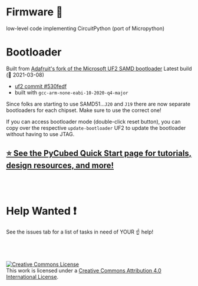 # Firmware 🔧
low-level code implementing CircuitPython (port of Micropython)

# Bootloader
Built from [Adafruit's fork of the Microsoft UF2 SAMD bootloader](https://github.com/adafruit/uf2-samdx1)
Latest build (📅 2021-03-08)
   - [uf2 commit #530fedf](https://github.com/adafruit/uf2-samdx1/tree/530fedf5dab77a54e272f0ea1ad3ac0453241f8f)
   - built with `gcc-arm-none-eabi-10-2020-q4-major`

Since folks are starting to use SAMD51...`J20` and `J19` there are now separate bootloaders for each chipset. Make sure to use the correct one!

If you can access bootloader mode (double-click reset button), you can copy over the respective `update-bootloader` UF2 to update the bootloader without having to use JTAG.

## [⭐ See the PyCubed Quick Start page for tutorials, design resources, and more!](https://www.notion.so/maholli/PyCubed-4cbfac7e9b684852a2ab2193bd485c4d)
<br>
<br>

# Help Wanted ❗
See the issues tab for a list of tasks in need of YOUR ☝ help!

<br>
<br>
<br>
<a rel="license" href="http://creativecommons.org/licenses/by/4.0/"><img alt="Creative Commons License" style="border-width:0" src="https://i.creativecommons.org/l/by/4.0/88x31.png" /></a><br />This work is licensed under a <a rel="license" href="http://creativecommons.org/licenses/by/4.0/">Creative Commons Attribution 4.0 International License</a>.
